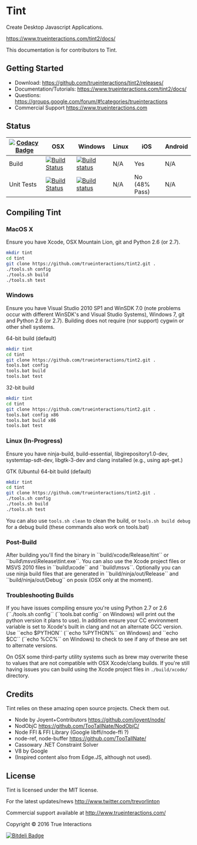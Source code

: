 <h1>Tint</h1>

Create Desktop Javascript Applications.

https://www.trueinteractions.com/tint2/docs/

This documentation is for contributors to Tint.  

<h2>Getting Started</h2>

* Download: https://github.com/trueinteractions/tint2/releases/
* Documentation/Tutorials: https://www.trueinteractions.com/tint2/docs/
* Questions: https://groups.google.com/forum/#!categories/trueinteractions
* Commercial Support https://www.trueinteractions.com

<h2>Status</h2>

[![Codacy Badge](https://www.codacy.com/project/badge/6ea8c1d425af42cf9211a3ddf7a42240)](https://www.codacy.com/public/trevorlintongithub/tint2) | OSX        | Windows    | Linux      | iOS        | Android    
---------- | ---------- | ---------- | ---------- | ---------- | ----------
Build | [![Build Status](https://travis-ci.org/trueinteractions/tint2.svg?branch=master)](https://travis-ci.org/trueinteractions/tint2) | [![Build status](https://ci.appveyor.com/api/projects/status/8drwkx2kohd1wkdd/branch/master)](https://ci.appveyor.com/project/trevorlinton/tint2/branch/master) | N/A | Yes | N/A
Unit Tests | [![Build Status](https://travis-ci.org/trueinteractions/tint2.svg?branch=master)](https://travis-ci.org/trueinteractions/tint2) | [![Build status](https://ci.appveyor.com/api/projects/status/8drwkx2kohd1wkdd/branch/master)](https://ci.appveyor.com/project/trevorlinton/tint2/branch/master) | N/A | No (48% Pass) | N/A


<h2>Compiling Tint</h2>

<h3>MacOS X</h3>
Ensure you have Xcode, OSX Mountain Lion, git and Python 2.6 (or 2.7).

```bash
mkdir tint
cd tint
git clone https://github.com/trueinteractions/tint2.git .
./tools.sh config
./tools.sh build
./tools.sh test
```

<h3>Windows</h3>
Ensure you have Visual Studio 2010 SP1 and WinSDK 7.0 (note problems occur with different WinSDK's and Visual Studio Systems), Windows 7, git and Python 2.6 (or 2.7).  Building does not require (nor support) cygwin or other shell systems.

64-bit build (default)

```bash
mkdir tint
cd tint
git clone https://github.com/trueinteractions/tint2.git .
tools.bat config
tools.bat build
tools.bat test
```

32-bit build

```bash
mkdir tint
cd tint
git clone https://github.com/trueinteractions/tint2.git .
tools.bat config x86
tools.bat build x86
tools.bat test
```


<h3>Linux (In-Progress)</h3>
Ensure you have ninja-build, build-essential, libgirepository1.0-dev, systemtap-sdt-dev, libgtk-3-dev and clang installed (e.g., using apt-get.)

GTK (Ubuntu) 64-bit build (default)

```bash
mkdir tint
cd tint
git clone https://github.com/trueinteractions/tint2.git .
./tools.sh config
./tools.sh build
./tools.sh test
```

You can also use ``tools.sh clean`` to clean the build, or ``tools.sh build debug`` for a debug build (these commands also work on tools.bat)

<h3>Post-Build</h3>
After building you'll find the binary in ``build/xcode/Release/tint`` or ``build\msvs\Release\tint.exe``. You can also use the Xcode project files or MSVS 2010 files in ``build\xcode`` and ``build\msvs``. Optionally you can use ninja build files that are generated in ``build/ninja/out/Release`` and ``build/ninja/out/Debug`` on posix (OSX only at the moment).

<h3>Troubleshooting Builds</h3>
If you have issues compiling ensure you're using Python 2.7 or 2.6 (``./tools.sh config`` (``tools.bat config`` on Windows) will print out the python version it plans to use).  In addition ensure your CC environment variable is set to Xcode's built in clang and not an alternate GCC version.  Use ``echo $PYTHON`` (``echo %PYTHON%`` on Windows) and ``echo $CC`` (``echo %CC%`` on Windows) to check to see if any of these are set to alternate versions.

On OSX some third-party utility systems such as brew may overwrite these to values that are not compatible with OSX Xcode/clang builds.  If you're still having issues you can build using the Xcode project files in ``./build/xcode/`` directory.

<h2>Credits</h2>

Tint relies on these amazing open source projects.  Check them out. 

* Node by Joyent+Contributors https://github.com/joyent/node/
* NodObjC https://github.com/TooTallNate/NodObjC/
* Node FFI & FFI Library (Google libffi/node-ffi ?)
* node-ref, node-buffer https://github.com/TooTallNate/
* Cassowary .NET Constraint Solver
* V8 by Google
* (Inspired content also from Edge.JS, although not used).

<h2>License</h2>
Tint is licensed under the MIT license.

For the latest updates/news http://www.twitter.com/trevorlinton

Commercial support available at http://www.trueinteractions.com/

Copyright &copy; 2016 True Interactions



[![Bitdeli Badge](https://d2weczhvl823v0.cloudfront.net/trueinteractions/tint2/trend.png)](https://bitdeli.com/free "Bitdeli Badge")

